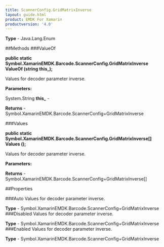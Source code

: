 ```yaml
---
title: ScannerConfig.GridMatrixInverse
layout: guide.html
product: EMDK For Xamarin 
productversion: '4.0' 
---
```


    

**Type** - Java.Lang.Enum

##Methods
###ValueOf

**public static Symbol.XamarinEMDK.Barcode.ScannerConfig.GridMatrixInverse ValueOf (string this_);**

Values for decoder parameter inverse.

**Parameters:**

System.String **this_**  - 
        

**Returns** - Symbol.XamarinEMDK.Barcode.ScannerConfig+GridMatrixInverse

###Values

**public static Symbol.XamarinEMDK.Barcode.ScannerConfig.GridMatrixInverse[] Values ();**

Values for decoder parameter inverse.

**Parameters:**

**Returns** - Symbol.XamarinEMDK.Barcode.ScannerConfig+GridMatrixInverse[]

##Properties

###Auto
Values for decoder parameter inverse.

**Type** - Symbol.XamarinEMDK.Barcode.ScannerConfig+GridMatrixInverse
###Disabled
Values for decoder parameter inverse.

**Type** - Symbol.XamarinEMDK.Barcode.ScannerConfig+GridMatrixInverse
###Enabled
Values for decoder parameter inverse.

**Type** - Symbol.XamarinEMDK.Barcode.ScannerConfig+GridMatrixInverse

